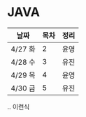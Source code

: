 # JAVA 



| 날짜    | 목차 | 정리 |
| ------- | ---- | ---- |
| 4/27 화 | 2    | 윤영 |
| 4/28 수 | 3    | 유진 |
| 4/29 목 | 4    | 윤영 |
| 4/30 금 | 5    | 유진 |

.. 이런식